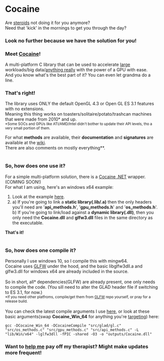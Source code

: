 # Cocaine
Are [steroids](https://github.com/subspecs/Steroids) not doing it for you anymore?<br>
Need that 'kick' in the mornings to get you through the day?

### Look no further because we have the solution for you!

### Meet <ins>**Cocaine**</ins>!
A multi-platform C library that can be used to accelerate <ins>large</ins> workloads/big data/<ins>anything really</ins> with the power of a GPU with ease. <br>
And you know what's the best part of it? You can even let grandma do a line.


### That's right!
The library uses ONLY the default OpenGL 4.3 or Open GL ES 3.1 features with no extensions.<br>
Meaning this thing works on toasters/solitaire/potato/trashcan machines that were made from 2010* and up.
<br>
<sub>*Some SOCs and GPUs like ATI/AMD/Intel didn't bother to update their API levels, tho a very small portion of them.</sub><br>

For what **methods** are available, their **documentation** and **signatures** are available at the [wiki](https://github.com/subspecs/Cocaine/wiki/API-Documentation).<br>
There are also comments on mostly everything**.<br><br>

### So, how does one use it?
For a simple multi-platform solution, there is a [Cocaine .NET]() wrapper.(COMING SOON!)<br>
For what I am using, here's an windows x64 example:<br>
1) Look at the example [here](https://github.com/subspecs/Cocaine/blob/master/examples/basicexample.c).
2) a) If you're going to link a **static library(.lib/.a)** then the only headers you'll need are '**api_methods.h**', '**gpu_methods.h**' and '**os_methods.h**'.<br>
b) If you're going to link/load against a **dynamic library(.dll)**, then you only need the **Cocaine.dll** and **glfw3.dll** files in the same directory as the executable.<br>

**That's it!**<br><br>

### So, how does one compile it?
Personally I use windows 10, so I compile this with mingw64.<br>
Cocaine uses [GLFW](https://github.com/glfw/glfw) under the hood, and the basic libglfw3dll.a and glfw3.dll for windows x64 are already included in the source.<br><br>
So in short, all* dependencies(GLFW) are already present, one only needs to compile the code. (You sill need to alter the GLAD header file if switching to ES 3.1, for now.)<br>
<sub>*If you need other platfroms, compile/get them from [GLFW](https://github.com/glfw/glfw) repo yourself, or pray for a release build.</sub><br><br>
You can check the latest compile arguments I use [here](https://github.com/subspecs/Cocaine/blob/master/-%20CompileGLLib.bat), or look at these basic arguments(swap **Cocaine_Win_64** for anything you're [targeting](https://github.com/subspecs/Cocaine/blob/master/include/platform.h)) here:
```
gcc -DCocaine_Win_64 -DCocaineCompile "src/glad/gl.c" "src/os_methods.c" "src/gpu_methods.c" "src/api_methods.c" -L "lib/Win/x64" -lglfw3dll -fPIC -shared -O3 -o "outputs/Cocaine.dll"
```

### **Want to [help me](https://www.patreon.com/subspecs) pay off my therapist? Might make updates more frequent!**


